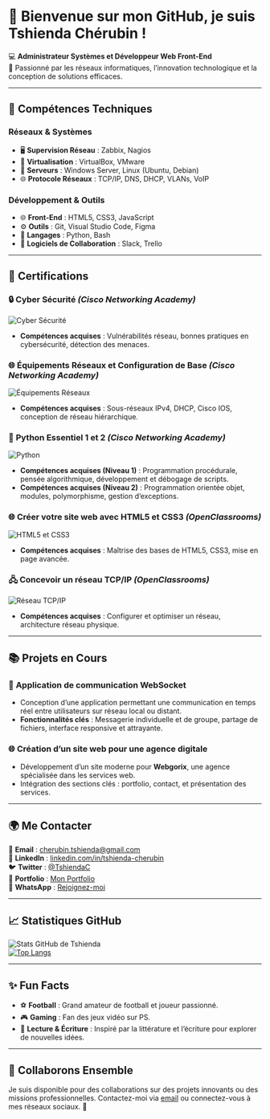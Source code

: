 # 👋 Bienvenue sur mon GitHub, je suis **Tshienda Chérubin** !  

💻 **Administrateur Systèmes et Développeur Web Front-End**  
🌟 Passionné par les réseaux informatiques, l’innovation technologique et la conception de solutions efficaces.  

---

## 🔧 Compétences Techniques  
### Réseaux & Systèmes  
- 🖥️ **Supervision Réseau** : Zabbix, Nagios  
- 📡 **Virtualisation** : VirtualBox, VMware  
- 📁 **Serveurs** : Windows Server, Linux (Ubuntu, Debian)  
- 🌐 **Protocole Réseaux** : TCP/IP, DNS, DHCP, VLANs, VoIP  

### Développement & Outils  
- 🌐 **Front-End** : HTML5, CSS3, JavaScript  
- ⚙️ **Outils** : Git, Visual Studio Code, Figma  
- 🚀 **Langages** : Python, Bash  
- 🔧 **Logiciels de Collaboration** : Slack, Trello  

---

## 📜 Certifications  
### 🔒 **Cyber Sécurité** *(Cisco Networking Academy)*  
![Cyber Sécurité](https://via.placeholder.com/250x150)  
- **Compétences acquises** : Vulnérabilités réseau, bonnes pratiques en cybersécurité, détection des menaces.  

### 🌐 **Équipements Réseaux et Configuration de Base** *(Cisco Networking Academy)*  
![Équipements Réseaux](https://via.placeholder.com/250x150)  
- **Compétences acquises** : Sous-réseaux IPv4, DHCP, Cisco IOS, conception de réseau hiérarchique.  

### 🐍 **Python Essentiel 1 et 2** *(Cisco Networking Academy)*  
![Python](https://via.placeholder.com/250x150)  
- **Compétences acquises (Niveau 1)** : Programmation procédurale, pensée algorithmique, développement et débogage de scripts.  
- **Compétences acquises (Niveau 2)** : Programmation orientée objet, modules, polymorphisme, gestion d’exceptions.  

### 🌐 **Créer votre site web avec HTML5 et CSS3** *(OpenClassrooms)*  
![HTML5 et CSS3](https://via.placeholder.com/250x150)  
- **Compétences acquises** : Maîtrise des bases de HTML5, CSS3, mise en page avancée.  

### 🖧 **Concevoir un réseau TCP/IP** *(OpenClassrooms)*  
![Réseau TCP/IP](https://via.placeholder.com/250x150)  
- **Compétences acquises** : Configurer et optimiser un réseau, architecture réseau physique.  

---

## 📚 Projets en Cours  
### 🔌 **Application de communication WebSocket**  
- Conception d’une application permettant une communication en temps réel entre utilisateurs sur réseau local ou distant.  
- **Fonctionnalités clés** : Messagerie individuelle et de groupe, partage de fichiers, interface responsive et attrayante.  

### 🌐 **Création d’un site web pour une agence digitale**  
- Développement d’un site moderne pour **Webgorix**, une agence spécialisée dans les services web.  
- Intégration des sections clés : portfolio, contact, et présentation des services.  

---

## 🌍 Me Contacter  
📧 **Email** : [cherubin.tshienda@gmail.com](mailto:cherubin.tshienda@gmail.com)  
🔗 **LinkedIn** : [linkedin.com/in/tshienda-cherubin](https://linkedin.com/in/tshienda-cherubin)  
🐦 **Twitter** : [@TshiendaC](https://twitter.com/TshiendaC)  
💼 **Portfolio** : [Mon Portfolio](https://tshienda-portfolio.com)  
📱 **WhatsApp** : [Rejoignez-moi](https://wa.me/243970000000)

---

## 📈 Statistiques GitHub  
![Stats GitHub de Tshienda](https://github-readme-stats.vercel.app/api?username=TshiendaCherubin&show_icons=true&theme=radical)  
[![Top Langs](https://github-readme-stats.vercel.app/api/top-langs/?username=TshiendaCherubin&layout=compact&theme=radical)](https://github.com/anuraghazra/github-readme-stats)

---

## ✨ Fun Facts  
- ⚽ **Football** : Grand amateur de football et joueur passionné.  
- 🎮 **Gaming** : Fan des jeux vidéo sur PS.  
- 📖 **Lecture & Écriture** : Inspiré par la littérature et l’écriture pour explorer de nouvelles idées.  

---

## 🌟 Collaborons Ensemble  
Je suis disponible pour des collaborations sur des projets innovants ou des missions professionnelles. Contactez-moi via [email](mailto:cherubin.tshienda@gmail.com) ou connectez-vous à mes réseaux sociaux. 🚀

